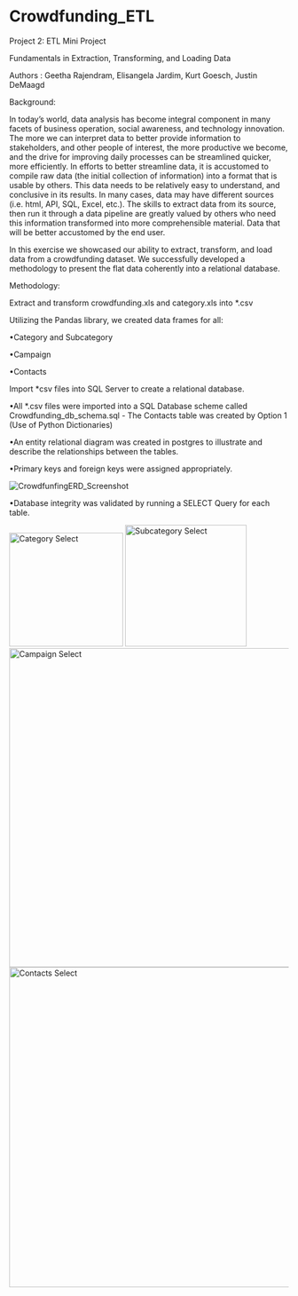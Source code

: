 # Crowdfunding_ETL


Project 2:  ETL Mini Project

Fundamentals in Extraction, Transforming, and Loading Data

Authors : Geetha Rajendram, Elisangela Jardim, Kurt Goesch, Justin DeMaagd

Background:

In today’s world, data analysis has become integral component in many facets of business operation, social awareness, and technology innovation.  The more we can interpret data to better provide information to stakeholders, and other people of interest, the more productive we become, and the drive for improving daily processes can be streamlined quicker, more efficiently.  In efforts to better streamline data, it is accustomed to compile raw data (the initial collection of information) into a format that is usable by others. This data needs to be relatively easy to understand, and conclusive in its results.  In many cases, data may have different sources (i.e. html, API, SQL, Excel, etc.).  The skills to extract data from its source, then run it through a data pipeline are greatly valued by others who need this information transformed into more comprehensible material.  Data that will be better accustomed by the end user.  

In this exercise we showcased our ability to extract, transform, and load data from a crowdfunding dataset.  We successfully developed a methodology to present the flat data coherently into a relational database.

Methodology:

Extract and transform crowdfunding.xls and category.xls into *.csv

Utilizing the Pandas library, we created data frames for all:

•Category and Subcategory 

•Campaign 

•Contacts 


Import *csv files into SQL Server to create a relational database.


•All *.csv files were imported into a SQL Database scheme called Crowdfunding_db_schema.sql - The Contacts table was created by Option 1 (Use of Python Dictionaries)

•An entity relational diagram was created in postgres to illustrate and describe the relationships between the tables.

•Primary keys and foreign keys were assigned appropriately.
	
![CrowdfunfingERD_Screenshot](https://user-images.githubusercontent.com/119906575/225793568-348b8081-75bb-4be1-a8d6-bf44c98d7673.png)

•Database integrity was validated by running a SELECT Query for each table.
	
   <img width="205" alt="Category Select" src="https://user-images.githubusercontent.com/119906575/225793385-fdcc0f6e-ae9d-42ac-8395-3de3b30a7ae4.png">
   <img width="219" alt="Subcategory Select" src="https://user-images.githubusercontent.com/119906575/225793412-7c25d50c-35c4-42f7-93e2-afaf90f106b3.png">
   <img width="575" alt="Campaign Select" src="https://user-images.githubusercontent.com/119906575/225793301-3ef780df-067f-4118-aa4e-2c69c7ebc1b4.png">
   <img width="577" alt="Contacts Select" src="https://user-images.githubusercontent.com/119906575/225793440-da03ab9b-74ff-4912-9a5a-3d1220e5b355.png">
